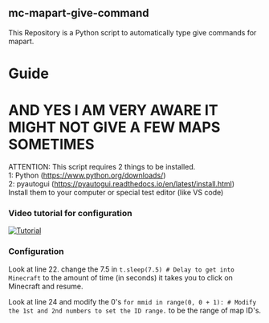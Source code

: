 ## mc-mapart-give-command
This Repository is a Python script to automatically type give commands for mapart.
# Guide
# AND YES I AM VERY AWARE IT MIGHT NOT GIVE A FEW MAPS SOMETIMES
ATTENTION:
This script requires 2 things to be installed.   
1: Python (https://www.python.org/downloads/)   
2: pyautogui (https://pyautogui.readthedocs.io/en/latest/install.html)   
Install them to your computer or special test editor (like VS code)

### Video tutorial for configuration
[![Tutorial](https://img.youtube.com/vi/vZ7z6WNted4/maxresdefault.jpg)](https://youtu.be/vZ7z6WNted4)
### Configuration
Look at line 22. change the 7.5 in
```t.sleep(7.5) # Delay to get into Minecraft```
to the amount of time (in seconds) it takes you to click on Minecraft and resume.

Look at line 24 and modify the 0's
```for mmid in range(0, 0 + 1): # Modify the 1st and 2nd numbers to set the ID range.```
to be the range of map ID's.

